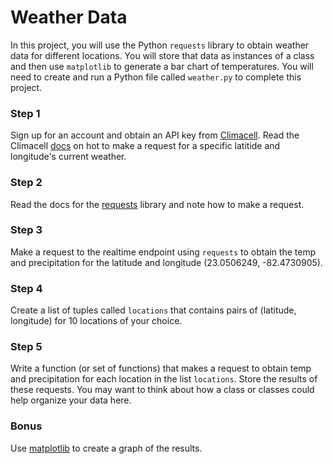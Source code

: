 # Weather Data

In this project, you will use the Python `requests` library to obtain weather data for different locations.
You will store that data as instances of a class and then use `matplotlib` to generate a bar chart of temperatures.
You will need to create and run a Python file called `weather.py` to complete this project.

### Step 1
Sign up for an account and obtain an API key from [Climacell](https://developer.climacell.co/). Read the Climacell [docs](https://developer.climacell.co/v3/reference#get-realtime) on hot to make a request for a specific latitide and longitude's current weather.

### Step 2
Read the docs for the [requests](https://requests.readthedocs.io/en/master/user/quickstart/) library and note how to make a request.

### Step 3
Make a request to the realtime endpoint using `requests` to obtain the temp and precipitation for the latitude and longitude (23.0506249, -82.4730905).

### Step 4
Create a list of tuples called `locations` that contains pairs of (latitude, longitude) for 10 locations of your choice.

### Step 5
Write a function (or set of functions) that makes a request to obtain temp and precipitation for each location in the list `locations`. 
Store the results of these requests.
You may want to think about how a class or classes could help organize your data here.

### Bonus
Use [matplotlib](https://matplotlib.org/3.1.1/gallery/lines_bars_and_markers/barh.html) to create a graph of the results.





